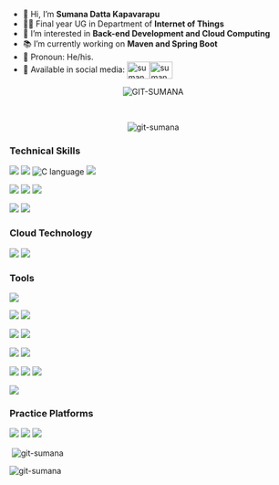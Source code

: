 - 👋 Hi, I’m <b>Sumana Datta Kapavarapu</b>
- 🧑‍🎓 Final year UG in Department of <b>Internet of Things</b><br>
- 👀 I’m interested in <b>Back-end Development and Cloud Computing</b>
- 📚 I’m currently working on <b>Maven and Spring Boot</b>
- 👨 Pronoun: He/his.
- 📱 Available in social media: <a href="https://instagram.com/sumanaswags" target="blank"><img align="center" src="https://raw.githubusercontent.com/rahuldkjain/github-profile-readme-generator/master/src/images/icons/Social/instagram.svg" alt="sumanaswags" height="30" width="40" /></a></t><a href="https://twitter.com/sumanastweet" target="blank"><img align="center" src="https://raw.githubusercontent.com/rahuldkjain/github-profile-readme-generator/master/src/images/icons/Social/twitter.svg" alt="sumanastweet" height="30" width="40" /></a>
 <!--🫶 You can connect me on [![Linkedin](https://i.stack.imgur.com/gVE0j.png) LinkedIn]([https://https://www.linkedin.com/in/sumana-datta](https://www.linkedin.com/in/sumana-datta/)) -->


  <p align="center"> <img src="https://komarev.com/ghpvc/?username=GITHUB-USERNAME&label=Profile%20views&color=ce9927&style=flat" alt="GIT-SUMANA" /> </p><br>
  <p align="center"><img align="center" src="https://github-readme-stats.vercel.app/api/top-langs?username=git-sumana&show_icons=true&locale=en&layout=compact" alt="git-sumana" /></p>

<!--  <p align="center"> <img src="https://github-readme-stats.vercel.app/api/top-langs/?username={git-sumana}&theme=blue-green" alt="GIT-SUMANA" /> </p>
  -->
<h3>Technical Skills</h3>

![](https://img.shields.io/badge/Java-ED8B00?style=for-the-badge&logo=openjdk&logoColor=white) 
![](https://img.shields.io/badge/Python-14354C?style=for-the-badge&logo=python&logoColor=white) 
![C language](https://img.shields.io/badge/C-00599C?style=for-the-badge&logo=c&logoColor=white) 
![](https://img.shields.io/badge/Go-00ADD8?style=for-the-badge&logo=go&logoColor=white) <BR>

![](https://img.shields.io/badge/HTML5-E34F26?style=for-the-badge&logo=html5&logoColor=white)
![](https://img.shields.io/badge/jQuery-0769AD?style=for-the-badge&logo=jquery&logoColor=white)
![](https://img.shields.io/badge/XML-00979D?style=for-the-badge)</br>

![](https://img.shields.io/badge/Cassandra-1287B1?style=for-the-badge&logo=apache%20cassandra&logoColor=white)
![](https://img.shields.io/badge/MySQL-005C84?style=for-the-badge&logo=mysql&logoColor=white) <!-- ![](https://img.shields.io/badge/React-20232A?style=for-the-badge&logo=react&logoColor=61DAFB) --> 
</br>

<h3>Cloud Technology</h3>

![](https://img.shields.io/badge/microsoft%20azure-0089D6?style=for-the-badge&logo=microsoft-azure&logoColor=white)
![](https://img.shields.io/badge/Netlify-00C7B7?style=for-the-badge&logo=netlify&logoColor=white)

<h3>Tools</h3>

![](https://img.shields.io/badge/GitHub-100000?style=for-the-badge&logo=github&logoColor=white) </br>

![](https://img.shields.io/badge/Notepad++-90E59A.svg?style=for-the-badge&logo=notepad%2B%2B&logoColor=black) 
![](https://img.shields.io/badge/Visual_Studio_Code-0078D4?style=for-the-badge&logo=visual%20studio%20code&logoColor=white)<br>

![](https://img.shields.io/badge/IntelliJ_IDEA-000000.svg?style=for-the-badge&logo=intellij-idea&logoColor=white)
![](https://img.shields.io/badge/Eclipse-2C2255?style=for-the-badge&logo=eclipse&logoColor=white)<br>

![](https://img.shields.io/badge/Made%20with-Jupyter-orange?style=for-the-badge&logo=Jupyter)
![](https://img.shields.io/badge/PyCharm-000000.svg?&style=for-the-badge&logo=PyCharm&logoColor=white)
<br>

![](https://img.shields.io/badge/Arduino_IDE-00979D?style=for-the-badge&logo=arduino&logoColor=white)
![](https://img.shields.io/badge/Matlab-282C34?logo=matlab&logoColor=61DAFB) 
![](https://img.shields.io/badge/Octave-282C34?logo=Octave&logoColor=61DAFB) <br>

![](https://img.shields.io/badge/Android_Studio-3DDC84?style=for-the-badge&logo=android-studio&logoColor=white) <br>

<h3>Practice Platforms</h3>

![](https://img.shields.io/badge/Codewars-B1361E?style=for-the-badge&logo=Codewars&logoColor=white)
![](https://img.shields.io/badge/-LeetCode-FFA116?style=for-the-badge&logo=LeetCode&logoColor=black)
![](https://img.shields.io/badge/-Hackerrank-2EC866?style=for-the-badge&logo=HackerRank&logoColor=white) <br>
<p>&nbsp;<img align="center" src="https://github-readme-stats.vercel.app/api?username=git-sumana&show_icons=true&locale=en" alt="git-sumana" /></p>  <p><img align="center" src="https://github-readme-streak-stats.herokuapp.com/?user=git-sumana&" alt="git-sumana" /></p>

![]()
<!---
git-sumana/git-sumana is a ✨ special ✨ repository because its `README.md` (this file) appears on your GitHub profile.
You can click the Preview link to take a look at your changes.
--->
